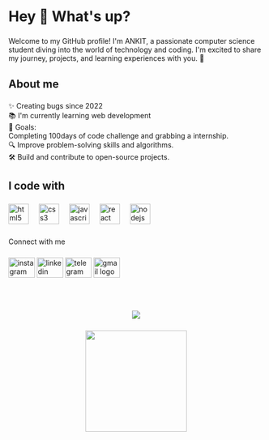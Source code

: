 <h1 align="left">Hey 👋 What's up?</h1>

###

<p align="left">Welcome to my GitHub profile! I'm ANKIT, a passionate computer science student diving into the world of technology and coding. I'm excited to share my journey, projects, and learning experiences with you. 🚀</p>

###

<h2 align="left">About me</h2>

###

<p align="left">✨ Creating bugs since 2022<br>📚 I'm currently learning web development <br>🎯 Goals:<br>            Completing 100days of code challenge and grabbing a internship.<br>          🔍 Improve problem-solving skills and algorithms.<br>🛠️ Build and contribute to open-source projects.</p>

###

<h2 align="left">I code with</h2>

###

<div align="left">
  <img src="https://cdn.jsdelivr.net/gh/devicons/devicon/icons/html5/html5-original.svg" height="40" alt="html5 logo"  />
  <img width="12" />
  <img src="https://cdn.jsdelivr.net/gh/devicons/devicon/icons/css3/css3-original.svg" height="40" alt="css3 logo"  />
  <img width="12" />
  <img src="https://cdn.jsdelivr.net/gh/devicons/devicon/icons/javascript/javascript-original.svg" height="40" alt="javascript logo"  />
  <img width="12" />
  <img src="https://cdn.jsdelivr.net/gh/devicons/devicon/icons/react/react-original.svg" height="40" alt="react logo"  />
  <img width="12" />
  <img src="https://cdn.jsdelivr.net/gh/devicons/devicon/icons/nodejs/nodejs-original.svg" height="40" alt="nodejs logo"  />
</div>

###

<p align="left">Connect with me</p>

###

<div align="left">
  <img src="https://raw.githubusercontent.com/maurodesouza/profile-readme-generator/master/src/assets/icons/social/instagram/default.svg" width="52" height="40" alt="instagram logo"  />
  <img src="https://raw.githubusercontent.com/maurodesouza/profile-readme-generator/master/src/assets/icons/social/linkedin/default.svg" width="52" height="40" alt="linkedin logo"  />
  <img src="https://raw.githubusercontent.com/maurodesouza/profile-readme-generator/master/src/assets/icons/social/telegram/default.svg" width="52" height="40" alt="telegram logo"  />
  <img src="https://raw.githubusercontent.com/maurodesouza/profile-readme-generator/master/src/assets/icons/social/gmail/default.svg" width="52" height="40" alt="gmail logo"  />
</div>

###

<h3 align="left"></h3>

###

<br clear="both">

<div align="left">
</div>

###

<p align="left"></p>

###

<div align="center">
  <img src="https://profile-counter.glitch.me/Ankit-gt/count.svg?"  />
</div>

###

<div align="center">
  <img height="200" src=""  />
</div>

###
